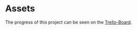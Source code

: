 # Assets


The progress of this project can be seen on the <a href="https://trello.com/b/GdtSVf3J">Trello-Board</a>.
